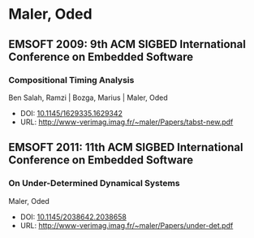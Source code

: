 # Maler, Oded

## EMSOFT 2009: 9th ACM SIGBED International Conference on Embedded Software

### Compositional Timing Analysis
Ben Salah, Ramzi | Bozga, Marius | Maler, Oded
* DOI: [10.1145/1629335.1629342](https://doi.org/10.1145/1629335.1629342)
* URL: <http://www-verimag.imag.fr/~maler/Papers/tabst-new.pdf>

## EMSOFT 2011: 11th ACM SIGBED International Conference on Embedded Software

### On Under-Determined Dynamical Systems
Maler, Oded
* DOI: [10.1145/2038642.2038658](https://doi.org/10.1145/2038642.2038658)
* URL: <http://www-verimag.imag.fr/~maler/Papers/under-det.pdf>

